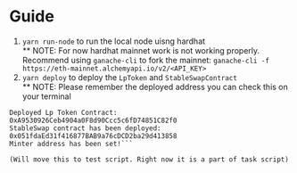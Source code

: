 # Guide

1. `yarn run-node` to run the local node uisng hardhat  
   \*\* NOTE: For now hardhat mainnet work is not working properly. Recommend using `ganache-cli` to fork the mainnet: `ganache-cli -f https://eth-mainnet.alchemyapi.io/v2/<API_KEY>`
2. `yarn deploy` to deploy the `LpToken` and `StableSwapContract`  
   \*\* NOTE: Please remember the deployed address you can check this on your terminal

````Deploying contracts with the account: 0x11D70f3cFd7f5e9B77640cBb522eB9299cFf5aCd
Deployed Lp Token Contract:  0xA9530926Ceb4904a0F8d90Ccc5c6fD74851C82f0
StableSwap contract has been deployed:  0x051fdaEd31f416877BAB9a76cDCD2ba29d413858
Minter address has been set!```

(Will move this to test script. Right now it is a part of task script)
````
